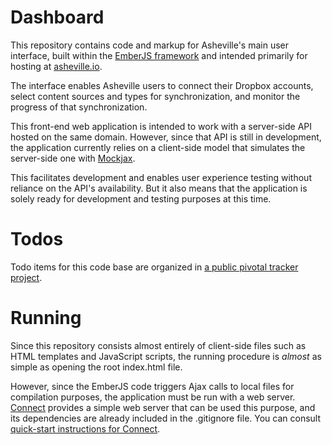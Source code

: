 Dashboard
=========

This repository contains code and markup for Asheville's main user interface, built within the [EmberJS framework](http://emberjs.com/) and intended primarily for hosting at [asheville.io](http://asheville.io).

The interface enables Asheville users to connect their Dropbox accounts, select content sources and types for synchronization, and monitor the progress of that synchronization.

This front-end web application is intended to work with a server-side API hosted on the same domain. However, since that API is still in development, the application currently relies  on a client-side model that simulates the server-side one with [Mockjax](https://github.com/appendto/jquery-mockjax).

This facilitates development and enables user experience testing without reliance on the API's availability. But it also means that the application is solely ready for development and testing purposes at this time.

Todos
=========

Todo items for this code base are organized in [a public pivotal tracker project](https://www.pivotaltracker.com/s/projects/951914).

Running
=========

Since this repository consists almost entirely of client-side files such as HTML templates and JavaScript scripts, the running procedure is *almost* as simple as opening the root index.html file.

However, since the EmberJS code triggers Ajax calls to local files for compilation purposes, the application must be run with a web server. [Connect](https://github.com/senchalabs/connect) provides a simple web server that can be used this purpose, and its dependencies are already included in the .gitignore file. You can consult [quick-start instructions for Connect](http://stackoverflow.com/questions/6084360/node-js-as-a-simple-web-server).